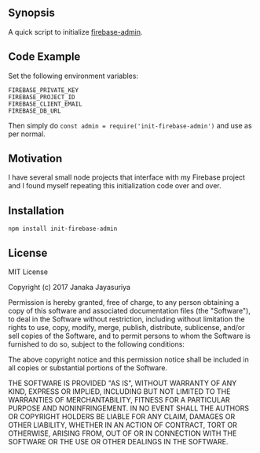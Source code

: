 ## Synopsis

A quick script to initialize [firebase-admin](https://www.npmjs.com/package/firebase-admin).

## Code Example

Set the following environment variables:

	FIREBASE_PRIVATE_KEY
	FIREBASE_PROJECT_ID
	FIREBASE_CLIENT_EMAIL
	FIREBASE_DB_URL

Then simply do `const admin = require('init-firebase-admin')` and use as per normal.


## Motivation

I have several small node projects that interface with my Firebase project and I found myself repeating this initialization code over and over.

## Installation

	npm install init-firebase-admin

## License

MIT License

Copyright (c) 2017 Janaka Jayasuriya

Permission is hereby granted, free of charge, to any person obtaining a copy
of this software and associated documentation files (the "Software"), to deal
in the Software without restriction, including without limitation the rights
to use, copy, modify, merge, publish, distribute, sublicense, and/or sell
copies of the Software, and to permit persons to whom the Software is
furnished to do so, subject to the following conditions:

The above copyright notice and this permission notice shall be included in all
copies or substantial portions of the Software.

THE SOFTWARE IS PROVIDED "AS IS", WITHOUT WARRANTY OF ANY KIND, EXPRESS OR
IMPLIED, INCLUDING BUT NOT LIMITED TO THE WARRANTIES OF MERCHANTABILITY,
FITNESS FOR A PARTICULAR PURPOSE AND NONINFRINGEMENT. IN NO EVENT SHALL THE
AUTHORS OR COPYRIGHT HOLDERS BE LIABLE FOR ANY CLAIM, DAMAGES OR OTHER
LIABILITY, WHETHER IN AN ACTION OF CONTRACT, TORT OR OTHERWISE, ARISING FROM,
OUT OF OR IN CONNECTION WITH THE SOFTWARE OR THE USE OR OTHER DEALINGS IN THE
SOFTWARE.
